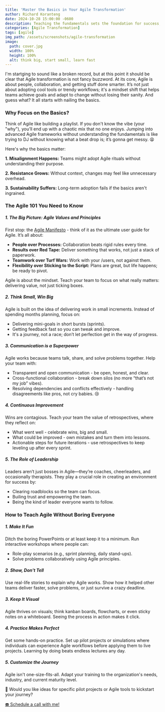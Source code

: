```yaml
---
title: 'Master the Basics in Your Agile Transformation'
author: Richard Koranteng
date: 2024-10-28 15:00:00 -0600
description: Teaching the fundamentals sets the foundation for success, enabling teams to move forward with confidence and clarity.
categories: [Agile Transformation]
tags: [agile]
img_path: /assets/screenshots/agile-transformation
image:
  path: cover.jpg
  width: 100%
  height: 100%
  alt: think big, start small, learn fast
---
```


I'm startging to sound like a broken record, but at this point it should be clear that Agile transformation is not fancy buzzword. At its core, Agile is about people, collaboration, and getting stuff done smarter. It’s not just about adopting cool tools or trendy workflows; it's a mindset shift that helps teams achieve goals and adapt to change without losing their sanity. And guess what? It all starts with nailing the basics.

### Why Focus on the Basics?
Think of Agile like building a playlist. If you don't know the vibe (your "why"), you’ll end up with a chaotic mix that no one enjoys. Jumping into advanced Agile frameworks without understanding the fundamentals is like trying to DJ without knowing what a beat drop is; it’s gonna get messy. 😫

Here's why the basics matter:

**1. Misalignment Happens:** Teams might adopt Agile rituals without understanding their purpose.

**2. Resistance Grows:** Without context, changes may feel like unnecessary overhead.

**3. Sustainability Suffers:** Long-term adoption fails if the basics aren't ingrained.

### The Agile 101 You Need to Know
##### 1. The Big Picture: Agile Values and Principles

First stop: the <a href="https://agilemanifesto.org/" target="blank">Agile Manifesto</a> - think of it as the ultimate user guide for Agile. It’s all about:
* **People over Processes:** Collaboration beats rigid rules every time.
* **Results over Red Tape:** Deliver something that works, not just a stack of paperwork.
* **Teamwork over Turf Wars:** Work with your /users, not against them.
* **Flexibility over Sticking to the Script:** Plans are great, but life happens; be ready to pivot.

Agile is about the mindset. Teach your team to focus on what really matters: delivering value, not just ticking boxes.

##### 2. Think Small, Win Big
Agile is built on the idea of delivering work in small increments. Instead of spending months planning, focus on:
* Delivering mini-goals in short bursts (sprints).
* Getting feedback fast so you can tweak and improve.
* It's a journey, not a race; don’t let perfection get in the way of progress.

##### 3. Communication is a Superpower
Agile works because teams talk, share, and solve problems together. Help your team with:
* Transparent and open communication - be open, honest, and clear.
* Cross-functional collaboration - break down silos (no more “that’s not my job” vibes).
* Resolving dependencies and conflicts effectively - handling disagreements like pros, not cry babies. 😢 

##### 4. Continuous Improvement
Wins are contagious. Teach your team the value of retrospectives, where they reflect on:
* What went well - celebrate wins, big and small.
* What could be improved - own mistakes and turn them into lessons.
* Actionable steps for future iterations - use retrospectives to keep leveling up after every sprint.

##### 5. The Role of Leadership
Leaders aren’t just bosses in Agile—they’re coaches, cheerleaders, and occasionally therapists. They play a crucial role in creating an environment for success by:
* Clearing roadblocks so the team can focus.
* Builing trust and empowering the team.
* Being the kind of leader everyone wants to follow.

### How to Teach Agile Without Boring Everyone
##### 1. Make It Fun
Ditch the boring PowerPoints or at least keep it to a minimum. Run interactive workshops where people can:
* Role-play scenarios (e.g., sprint planning, daily stand-ups).
* Solve problems collaboratively using Agile principles.

##### 2. Show, Don't Tell
Use real-life stories to explain why Agile works. Show how it helped other teams deliver faster, solve problems, or just survive a crazy deadline.

##### 3. Keep It Visual
Agile thrives on visuals; think kanban boards, flowcharts, or even sticky notes on a whiteboard. Seeing the process in action makes it click.

##### 4. Practice Makes Perfect
Get some hands-on practice. Set up pilot projects or simulations where individuals can experience Agile workflows before applying them to live projects. Learning by doing beats endless lectures any day.

##### 5. Customize the Journey
Agile isn't one-size-fits-all. Adapt your training to the organization's needs, industry, and current maturity level.

🚀 Would you like ideas for specific pilot projects or Agile tools to kickstart your journey?

 [☎️ Schedule a call with me!](https://calendly.com/rkkoranteng/free-consultation)